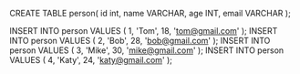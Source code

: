 CREATE TABLE person(
  id int,
  name VARCHAR,
  age INT,
  email VARCHAR
);

INSERT INTO person VALUES (
    1, 'Tom', 18, 'tom@gmail.com'
);
INSERT INTO person VALUES (
    2, 'Bob', 28, 'bob@gmail.com'
);
INSERT INTO person VALUES (
    3, 'Mike', 30, 'mike@gmail.com'
);
INSERT INTO person VALUES (
    4, 'Katy', 24, 'katy@gmail.com'
);